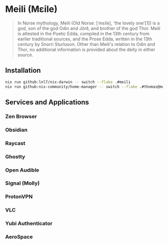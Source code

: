 # Meili (Mɛile)

> In Norse mythology, Meili (Old Norse: [ˈmɛile], 'the lovely one'[1]) is a god, son of the god Odin and Jörð, and brother of the god Thor. Meili is attested in the Poetic Edda, compiled in the 13th century from earlier traditional sources, and the Prose Edda, written in the 13th century by Snorri Sturluson. Other than Meili's relation to Odin and Thor, no additional information is provided about the deity in either source.

## Installation

```bash
nix run github:lnl7/nix-darwin -- switch --flake .#meili
nix run github:nix-community/home-manager -- switch --flake .#thomas@meili
```

## Services and Applications

### Zen Browser
### Obsidian
### Raycast
### Ghostty
### Open Audible
### Signal (Molly)
### ProtonVPN
### VLC
### Yubi Authenticator
### AeroSpace
